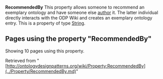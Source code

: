 __RecommendedBy__ This property allows someone to recommend an exemplary ontology and have someone else  [author](../Property/Author.md "Property:Author") it. The latter individual directly interacts with the ODP Wiki and creates an exemplary ontology entry.
This is a property of type [String](../Type/String.md "Type:String").




  


## Pages using the property "RecommendedBy"


Showing 10 pages using this property.



Retrieved from "[http://ontologydesignpatterns.org/wiki/Property:RecommendedBy](../Property/RecommendedBy.md)"